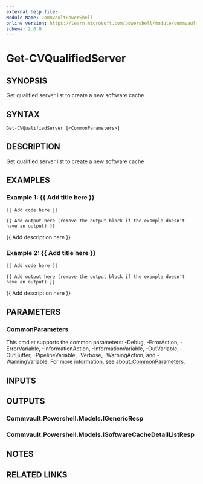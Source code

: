 ```yaml
---
external help file:
Module Name: CommvaultPowerShell
online version: https://learn.microsoft.com/powershell/module/commvaultpowershell/get-cvqualifiedserver
schema: 2.0.0
---
```


# Get-CVQualifiedServer

## SYNOPSIS
Get qualified server list to create a new software cache

## SYNTAX

```
Get-CVQualifiedServer [<CommonParameters>]
```

## DESCRIPTION
Get qualified server list to create a new software cache

## EXAMPLES

### Example 1: {{ Add title here }}
```powershell
{{ Add code here }}
```

```output
{{ Add output here (remove the output block if the example doesn't have an output) }}
```

{{ Add description here }}

### Example 2: {{ Add title here }}
```powershell
{{ Add code here }}
```

```output
{{ Add output here (remove the output block if the example doesn't have an output) }}
```

{{ Add description here }}

## PARAMETERS

### CommonParameters
This cmdlet supports the common parameters: -Debug, -ErrorAction, -ErrorVariable, -InformationAction, -InformationVariable, -OutVariable, -OutBuffer, -PipelineVariable, -Verbose, -WarningAction, and -WarningVariable. For more information, see [about_CommonParameters](http://go.microsoft.com/fwlink/?LinkID=113216).

## INPUTS

## OUTPUTS

### Commvault.Powershell.Models.IGenericResp

### Commvault.Powershell.Models.ISoftwareCacheDetailListResp

## NOTES

## RELATED LINKS

